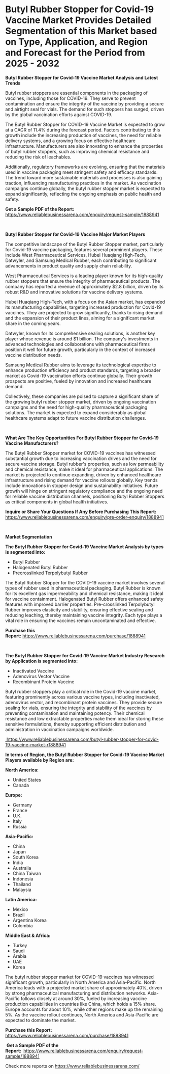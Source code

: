 <p><h1>Butyl Rubber Stopper for Covid-19 Vaccine Market Provides Detailed Segmentation of this Market based on Type, Application, and Region and Forecast for the Period from 2025 - 2032</h1></p><p><strong>Butyl Rubber Stopper for Covid-19 Vaccine Market Analysis and Latest Trends</strong></p>
<p><p>Butyl rubber stoppers are essential components in the packaging of vaccines, including those for COVID-19. They serve to prevent contamination and ensure the integrity of the vaccine by providing a secure and airtight seal for vials. The demand for such stoppers has surged, driven by the global vaccination efforts against COVID-19. </p><p>The Butyl Rubber Stopper for COVID-19 Vaccine Market is expected to grow at a CAGR of 11.4% during the forecast period. Factors contributing to this growth include the increasing production of vaccines, the need for reliable delivery systems, and a growing focus on effective healthcare infrastructure. Manufacturers are also innovating to enhance the properties of butyl rubber stoppers, such as improving chemical resistance and reducing the risk of leachables.</p><p>Additionally, regulatory frameworks are evolving, ensuring that the materials used in vaccine packaging meet stringent safety and efficacy standards. The trend toward more sustainable materials and processes is also gaining traction, influencing manufacturing practices in the market. As vaccination campaigns continue globally, the butyl rubber stopper market is expected to expand significantly, reflecting the ongoing emphasis on public health and safety.</p></p>
<p><strong>Get a Sample PDF of the Report:&nbsp;</strong> <a href="https://www.reliablebusinessarena.com/enquiry/request-sample/1888941?utm_campaign=1871&utm_medium=2&utm_source=Github&utm_content=ia&utm_term=14012025&utm_id=butyl-rubber-stopper-for-covid-19-vaccine">https://www.reliablebusinessarena.com/enquiry/request-sample/1888941</a></p>
<p>&nbsp;</p>
<p><strong>Butyl Rubber Stopper for Covid-19 Vaccine Major Market Players</strong></p>
<p><p>The competitive landscape of the Butyl Rubber Stopper market, particularly for Covid-19 vaccine packaging, features several prominent players. These include West Pharmaceutical Services, Hubei Huaqiang High-Tech, Datwyler, and Samsung Medical Rubber, each contributing to significant advancements in product quality and supply chain reliability.</p><p>West Pharmaceutical Services is a leading player known for its high-quality rubber stoppers that ensure the integrity of pharmaceutical products. The company has reported a revenue of approximately $2.8 billion, driven by its robust R&D and innovative solutions for vaccine delivery systems.</p><p>Hubei Huaqiang High-Tech, with a focus on the Asian market, has expanded its manufacturing capabilities, targeting increased production for Covid-19 vaccines. They are projected to grow significantly, thanks to rising demand and the expansion of their product lines, aiming for a significant market share in the coming years.</p><p>Datwyler, known for its comprehensive sealing solutions, is another key player whose revenue is around $1 billion. The company's investments in advanced technologies and collaborations with pharmaceutical firms position it well for future growth, particularly in the context of increased vaccine distribution needs.</p><p>Samsung Medical Rubber aims to leverage its technological expertise to enhance production efficiency and product standards, targeting a broader market as Covid-19 vaccination efforts continue globally. Their growth prospects are positive, fueled by innovation and increased healthcare demand.</p><p>Collectively, these companies are poised to capture a significant share of the growing butyl rubber stopper market, driven by ongoing vaccination campaigns and the need for high-quality pharmaceutical packaging solutions. The market is expected to expand considerably as global healthcare systems adapt to future vaccine distribution challenges.</p></p>
<p>&nbsp;</p>
<p><strong>What Are The Key Opportunities For Butyl Rubber Stopper for Covid-19 Vaccine Manufacturers?</strong></p>
<p><p>The Butyl Rubber Stopper market for COVID-19 vaccines has witnessed substantial growth due to increasing vaccination drives and the need for secure vaccine storage. Butyl rubber's properties, such as low permeability and chemical resistance, make it ideal for pharmaceutical applications. The market is projected to continue expanding, driven by enhanced healthcare infrastructure and rising demand for vaccine rollouts globally. Key trends include innovations in stopper design and sustainability initiatives. Future growth will hinge on stringent regulatory compliance and the ongoing need for reliable vaccine distribution channels, positioning Butyl Rubber Stoppers as critical components in global health initiatives.</p></p>
<p><strong>Inquire or Share Your Questions If Any Before Purchasing This Report:</strong> <a href="https://www.reliablebusinessarena.com/enquiry/pre-order-enquiry/1888941?utm_campaign=1871&utm_medium=2&utm_source=Github&utm_content=ia&utm_term=14012025&utm_id=butyl-rubber-stopper-for-covid-19-vaccine">https://www.reliablebusinessarena.com/enquiry/pre-order-enquiry/1888941</a></p>
<p>&nbsp;</p>
<p><strong>Market Segmentation</strong></p>
<p><strong>The Butyl Rubber Stopper for Covid-19 Vaccine Market Analysis by types is segmented into:</strong></p>
<p><ul><li>Butyl Rubber</li><li>Halogenated Butyl Rubber</li><li>Precrosslinked Terpolybutyl Rubber</li></ul></p>
<p><p>The Butyl Rubber Stopper for the COVID-19 vaccine market involves several types of rubber used in pharmaceutical packaging. Butyl Rubber is known for its excellent gas impermeability and chemical resistance, making it ideal for vaccine containment. Halogenated Butyl Rubber offers enhanced safety features with improved barrier properties. Pre-crosslinked Terpolybutyl Rubber improves elasticity and stability, ensuring effective sealing and reducing leaching, thereby maintaining vaccine integrity. Each type plays a vital role in ensuring the vaccines remain uncontaminated and effective.</p></p>
<p><strong>Purchase this Report:&nbsp;</strong><a href="https://www.reliablebusinessarena.com/purchase/1888941?utm_campaign=1871&utm_medium=2&utm_source=Github&utm_content=ia&utm_term=14012025&utm_id=butyl-rubber-stopper-for-covid-19-vaccine">https://www.reliablebusinessarena.com/purchase/1888941</a></p>
<p>&nbsp;</p>
<p><strong>The Butyl Rubber Stopper for Covid-19 Vaccine Market Industry Research by Application is segmented into:</strong></p>
<p><ul><li>Inactivated Vaccine</li><li>Adenovirus Vector Vaccine</li><li>Recombinant Protein Vaccine</li></ul></p>
<p><p>Butyl rubber stoppers play a critical role in the Covid-19 vaccine market, featuring prominently across various vaccine types, including inactivated, adenovirus vector, and recombinant protein vaccines. They provide secure sealing for vials, ensuring the integrity and stability of the vaccines by preventing contamination and maintaining potency. Their chemical resistance and low extractable properties make them ideal for storing these sensitive formulations, thereby supporting efficient distribution and administration in vaccination campaigns worldwide.</p></p>
<p><a href="https://www.reliablebusinessarena.com/butyl-rubber-stopper-for-covid-19-vaccine-market-r1888941?utm_campaign=1871&utm_medium=2&utm_source=Github&utm_content=ia&utm_term=14012025&utm_id=butyl-rubber-stopper-for-covid-19-vaccine">&nbsp;https://www.reliablebusinessarena.com/butyl-rubber-stopper-for-covid-19-vaccine-market-r1888941</a></p>
<p><strong>In terms of Region, the Butyl Rubber Stopper for Covid-19 Vaccine Market Players available by Region are:</strong></p>
<p>
    <p> <strong> North America: </strong>
        <ul>
            <li>United States</li>
            <li>Canada</li>
        </ul>
        </p> 
    <p> <strong> Europe: </strong>
        <ul>
            <li>Germany</li>
            <li>France</li>
            <li>U.K.</li>
            <li>Italy</li>
            <li>Russia</li>
        </ul>
        </p> 
    <p> <strong> Asia-Pacific: </strong>
        <ul>
            <li>China</li>
            <li>Japan</li>
            <li>South Korea</li>
            <li>India</li>
            <li>Australia</li>
            <li>China Taiwan</li>
            <li>Indonesia</li>
            <li>Thailand</li>
            <li>Malaysia</li>
        </ul>
        </p> 
    <p> <strong> Latin America: </strong>
        <ul>
            <li>Mexico</li>
            <li>Brazil</li>
            <li>Argentina Korea</li>
            <li>Colombia</li>
        </ul>
        </p> 
    <p> <strong> Middle East & Africa: </strong>
        <ul>
            <li>Turkey</li>
            <li>Saudi</li>
            <li>Arabia</li>
            <li>UAE</li>
            <li>Korea</li>
        </ul>
    </p>
    </p>
<p><p>The butyl rubber stopper market for COVID-19 vaccines has witnessed significant growth, particularly in North America and Asia-Pacific. North America leads with a projected market share of approximately 40%, driven by strong pharmaceutical manufacturing and distribution networks. Asia-Pacific follows closely at around 30%, fueled by increasing vaccine production capabilities in countries like China, which holds a 15% share. Europe accounts for about 10%, while other regions make up the remaining 5%. As the vaccine rollout continues, North America and Asia-Pacific are expected to dominate the market.</p></p>
<p><strong>Purchase this Report: </strong><a href="https://www.reliablebusinessarena.com/purchase/1888941?utm_campaign=1871&utm_medium=2&utm_source=Github&utm_content=ia&utm_term=14012025&utm_id=butyl-rubber-stopper-for-covid-19-vaccine">https://www.reliablebusinessarena.com/purchase/1888941</a></p>
<p>&nbsp;<strong>Get a Sample PDF of the Report:&nbsp;&nbsp;</strong><a href="https://www.reliablebusinessarena.com/enquiry/request-sample/1888941?utm_campaign=1871&utm_medium=2&utm_source=Github&utm_content=ia&utm_term=14012025&utm_id=butyl-rubber-stopper-for-covid-19-vaccine">https://www.reliablebusinessarena.com/enquiry/request-sample/1888941</a></p>
<p><strong></strong></p>
<p>Check more reports on <a href="https://www.reliablebusinessarena.com/?utm_campaign=1871&utm_medium=2&utm_source=Github&utm_content=ia&utm_term=14012025&utm_id=butyl-rubber-stopper-for-covid-19-vaccine">https://www.reliablebusinessarena.com/</a></p>
